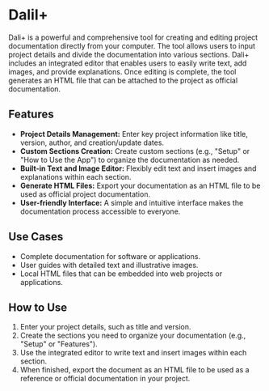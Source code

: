 # Dalil+

Dali+ is a powerful and comprehensive tool for creating and editing project documentation directly from your computer. The tool allows users to input project details and divide the documentation into various sections. Dali+ includes an integrated editor that enables users to easily write text, add images, and provide explanations. Once editing is complete, the tool generates an HTML file that can be attached to the project as official documentation.

## Features
- **Project Details Management:** Enter key project information like title, version, author, and creation/update dates.
- **Custom Sections Creation:** Create custom sections (e.g., "Setup" or "How to Use the App") to organize the documentation as needed.
- **Built-in Text and Image Editor:** Flexibly edit text and insert images and explanations within each section.
- **Generate HTML Files:** Export your documentation as an HTML file to be used as official project documentation.
- **User-friendly Interface:** A simple and intuitive interface makes the documentation process accessible to everyone.

## Use Cases
- Complete documentation for software or applications.
- User guides with detailed text and illustrative images.
- Local HTML files that can be embedded into web projects or applications.

## How to Use
1. Enter your project details, such as title and version.
2. Create the sections you need to organize your documentation (e.g., "Setup" or "Features").
3. Use the integrated editor to write text and insert images within each section.
4. When finished, export the document as an HTML file to be used as a reference or official documentation in your project.

